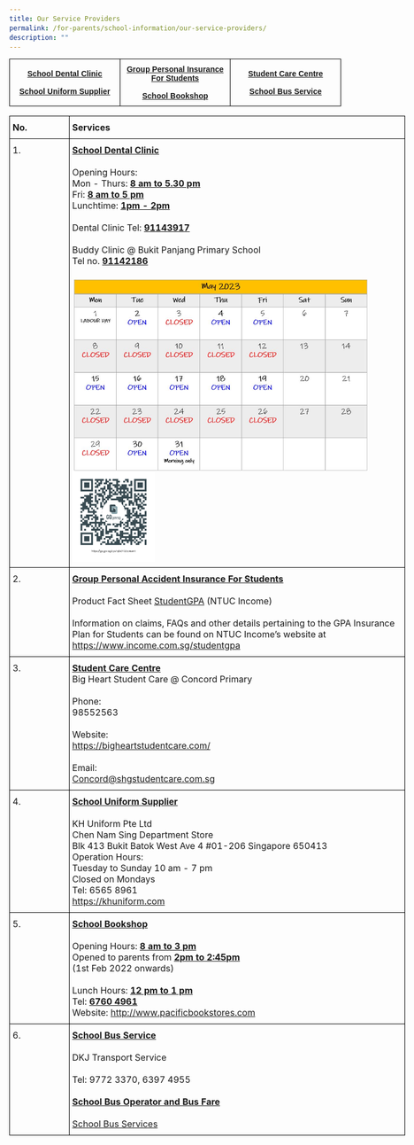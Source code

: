 ```yaml
---
title: Our Service Providers
permalink: /for-parents/school-information/our-service-providers/
description: ""
---
```

<style type="text/css">
.tg  {border:none;}
.tg td{border-color:transparent;font-family:Arial, sans-serif;font-size:14px;
  overflow:hidden;padding:10px 5px;word-break:normal;}
.tg th{border-color:transparent;font-family:Arial, sans-serif;font-size:14px;
  font-weight:normal;overflow:hidden;padding:10px 5px;word-break:normal;}
.tg .tg-nrix{text-align:center;vertical-align:middle;font-weight:bold}
</style>

<table class="tg" style="undefined;table-layout: fixed; width: 600px">
<colgroup>
<col style="width: 200px">
<col style="width: 200px">
<col style="width: 200px">
</colgroup>
<tbody>
<tr>
	<td class="tg-nrix"><a href="#dental-clinic">School Dental Clinic</a><br><br><a href="#uniform-info">School Uniform Supplier</a></td>
	<td class="tg-nrix"><a href="#insurance-info">Group Personal Insurance For Students</a><br><br><a href="#bookshop-info">School Bookshop</a></td>
	<td class="tg-nrix"><a href="#studentcare-info">Student Care Centre</a><br><br><a href="#bus-service">School Bus Service</a></td>
</tr>
</tbody>
</table>

<style type="text/css">
.tg  {border-collapse:collapse;border-spacing:0;margin:0px auto;}
.tg td{border-color:black;border-style:solid;border-width:1px;font-family:Arial, sans-serif;font-size:14px;
  overflow:hidden;padding:10px 5px;word-break:normal;}
.tg th{border-color:black;border-style:solid;border-width:1px;font-family:Arial, sans-serif;font-size:14px;
  font-weight:normal;overflow:hidden;padding:10px 5px;word-break:normal;}
.tg .tg-n1ni{font-family:inherit;font-size:16px;text-align:left;vertical-align:top}
.tg .tg-lpkg{font-family:inherit;font-size:16px;text-align:left;vertical-align:middle}
</style>
<br>
<table class="tg" style="undefined;table-layout: fixed; width: 716px">
<colgroup>
<col style="width: 108px">
<col style="width: 608px">
</colgroup>

<tbody>
<tr>
	<td class="tg-lpkg"><b>No.</b></td>
	<td class="tg-lpkg"><b>Services</b></td>
</tr>
<tr><td class="tg-n1ni">1.</td>
<td class="tg-lpkg"><span style="font-weight:bold;text-decoration:underline" id="dental-clinic">School Dental Clinic</span><br><br>Opening Hours:<br>Mon - Thurs: <span style="font-weight:bold;text-decoration:underline">8 am to 5.30 pm</span><br>Fri: <span style="font-weight:bold;text-decoration:underline">8 am to 5 pm</span><br>Lunchtime: <span style="font-weight:bold;text-decoration:underline">1pm - 2pm</span><br><br> Dental Clinic Tel: <span style="font-weight:bold;text-decoration:underline">91143917</span><br><br> Buddy Clinic @ Bukit Panjang Primary School<br> Tel no. <span style="font-weight:bold;text-decoration:underline">91142186</span><br><br><img src="/images/dental%20clinic%20schedule%20for%20month%20of%20may%202023.JPG" style="width:90%" align="left"><br>
<img src="/images/DentalQRCode.png" style="width:25%" align="left"></td>
</tr>
<tr>
    <td class="tg-n1ni">2.</td>
    <td class="tg-lpkg"><span style="font-weight:bold;text-decoration:underline" id="insurance-info">Group Personal Accident Insurance For Students</span><br><br>Product Fact Sheet <a href="/files/Product Fact Sheet Year 2023.pdf" target="_blank" rel="noopener noreferrer">StudentGPA</a> (NTUC Income)<br><br>Information on claims, FAQs and other details pertaining to the GPA Insurance Plan for Students can be found on NTUC Income’s website at<br><a href="https://www.income.com.sg/studentgpa" target="_blank" rel="noopener noreferrer">https://www.income.com.sg/studentgpa</a></td>
</tr>
<tr><td class="tg-n1ni">3.</td>
<td class="tg-lpkg"><span style="font-weight:bold;text-decoration:underline" id="studentcare-info">Student Care Centre</span><br><span style="font-weight:400;font-style:normal">Big Heart Student Care @ Concord Primary</span><br><br>Phone: <br>98552563<br><br><span style="font-weight:400;font-style:normal">Website: </span><br><a href="https://bigheartstudentcare.com/" target="_blank" rel="noopener noreferrer">https://bigheartstudentcare.com/</a><br><br>Email: <br><a href="mailto:Concord@shgstudentcare.com.sg" target="_blank" rel="noopener noreferrer">Concord@shgstudentcare.com.sg</a></td></tr>
<tr>
    <td class="tg-n1ni">4.</td>
    <td class="tg-lpkg"><span style="font-weight:bold;text-decoration:underline" id="uniform-info">School Uniform Supplier</span><br><br><span style="font-weight:400;font-style:normal">KH Uniform Pte Ltd</span><br><span style="font-weight:400;font-style:normal">Chen Nam Sing Department Store</span><br><span style="font-weight:400;font-style:normal">Blk 413 Bukit Batok West Ave 4 #01-206 Singapore 650413</span><br><span style="font-weight:400;font-style:normal">Operation Hours:</span><br><span style="font-weight:400;font-style:normal">Tuesday to Sunday 10 am - 7 pm</span><br><span style="font-weight:400;font-style:normal">Closed on Mondays</span><br><span style="font-weight:400;font-style:normal">Tel: 6565 8961</span><br><a href="https://khuniform.com" target="_blank" rel="noopener noreferrer">https://khuniform.com</a></td>
</tr>
<tr>
    <td class="tg-n1ni">5.</td>
    <td class="tg-lpkg"><span style="font-weight:bold;text-decoration:underline" id="bookshop-info">School Bookshop</span><br><br><span style="font-weight:400;font-style:normal">Opening Hours: </span><span style="font-weight:bold;text-decoration:underline">8 am to 3 pm</span><br><span style="font-weight:400;font-style:normal">Opened to parents from </span><span style="font-weight:bold;text-decoration:underline">2pm to 2:45pm</span><br><span style="font-weight:400;font-style:normal">(1st Feb 2022 onwards)</span><br><br><span style="font-weight:400;font-style:normal">Lunch Hours: </span><span style="font-weight:bold;text-decoration:underline">12 pm to 1 pm</span><br><span style="font-weight:400;font-style:normal">Tel: </span><span style="font-weight:bold;text-decoration:underline">6760 4961</span><br>Website: <a href="http://www.pacificbookstores.com/" target="_blank" rel="noopener noreferrer">http://www.pacificbookstores.com</a></td>
</tr>
<tr>
    <td class="tg-n1ni">6.</td>
    <td class="tg-lpkg"><span style="font-weight:bold;text-decoration:underline" id="bus-service">School Bus Service </span><br><br><span>DKJ Transport Service</span><br><br>Tel: 9772 3370, 6397 4955<br><br>
<b><u>School Bus Operator and Bus Fare</u></b>
<br><br>
<a href="/files/school%20bus%20operator%20and%20bus%20fare_cps.pdf" target="_blank" rel="noopener noreferrer">School Bus Services</a>
</td>
</tr></tbody>
</table>